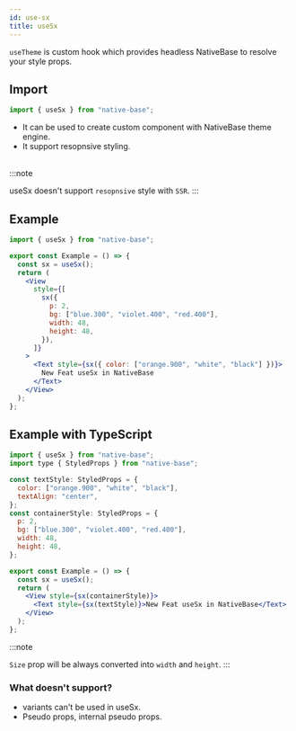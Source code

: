 ```yaml
---
id: use-sx
title: useSx
---
```


`useTheme` is custom hook which provides headless NativeBase to resolve your style props.

## Import

```jsx
import { useSx } from "native-base";
```

- It can be used to create custom component with NativeBase theme engine.
- It support resopnsive styling.

<br/>
:::note

useSx doesn't support `resopnsive` style with `SSR`.
:::

## Example

```jsx
import { useSx } from "native-base";

export const Example = () => {
  const sx = useSx();
  return (
    <View
      style={[
        sx({
          p: 2,
          bg: ["blue.300", "violet.400", "red.400"],
          width: 48,
          height: 48,
        }),
      ]}
    >
      <Text style={sx({ color: ["orange.900", "white", "black"] })}>
        New Feat useSx in NativeBase
      </Text>
    </View>
  );
};
```

## Example with TypeScript

```jsx
import { useSx } from "native-base";
import type { StyledProps } from "native-base";

const textStyle: StyledProps = {
  color: ["orange.900", "white", "black"],
  textAlign: "center",
};
const containerStyle: StyledProps = {
  p: 2,
  bg: ["blue.300", "violet.400", "red.400"],
  width: 48,
  height: 48,
};

export const Example = () => {
  const sx = useSx();
  return (
    <View style={sx(containerStyle)}>
      <Text style={sx(textStyle)}>New Feat useSx in NativeBase</Text>
    </View>
  );
};
```

:::note

`Size` prop will be always converted into `width` and `height`.
:::

### What doesn't support?

- variants can't be used in useSx.
- Pseudo props, internal pseudo props.
